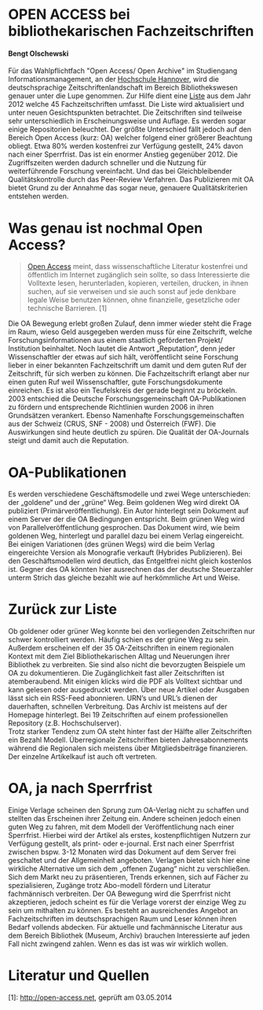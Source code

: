# OPEN ACCESS bei bibliothekarischen Fachzeitschriften #
#### Bengt Olschewski ####

Für das Wahlpflichtfach "Open Access/ Open Archive" im Studiengang Informationsmanagement, an der [Hochschule Hannover](http://www.hs-hannover.de), wird die deutschsprachige Zeitschriftenlandschaft im Bereich Bibliothekswesen genauer unter die Lupe genommen. Zur Hilfe dient eine [Liste](https://docs.google.com/spreadsheet/ccc?key=0Aro_DAmC_PbndFItMmpFUjVYUnljTk5FZHYzQW5yOWc#gid=0) aus dem Jahr 2012 welche 45 Fachzeitschriften umfasst. Die Liste wird aktualisiert und unter neuen Gesichtspunkten betrachtet. 
Die Zeitschriften sind teilweise sehr unterschiedlich in Erscheinungsweise und Auflage. Es werden sogar einige Repositorien beleuchtet. Der größte Unterschied fällt jedoch auf den Bereich Open Access (kurz: OA) welcher folgend einer größerer Beachtung obliegt. Etwa 80% werden kostenfrei zur Verfügung gestellt, 24% davon nach einer Sperrfrist. Das ist ein enormer Anstieg gegenüber 2012. Die Zugriffszeiten werden dadurch schneller und die Nutzung für weiterführende Forschung vereinfacht. Und das bei Gleichbleibender Qualitätskontrolle durch das Peer-Review Verfahren.  Das Publizieren mit OA bietet Grund zu der Annahme das sogar neue, genauere Qualitätskriterien entstehen werden. 

# Was genau ist nochmal Open Access?

>  [Open Access](http://open-access.net/de/allgemeines/was_bedeutet_open_access/) meint, dass wissenschaftliche Literatur kostenfrei und öffentlich im Internet zugänglich sein sollte, so dass Interessierte die Volltexte lesen, herunterladen, kopieren, verteilen, drucken, in ihnen suchen, auf sie verweisen und sie auch sonst auf jede denkbare legale Weise benutzen können, ohne finanzielle, gesetzliche oder technische Barrieren. [1]

Die OA Bewegung erlebt großen Zulauf, denn immer wieder steht die Frage im Raum, wieso Geld ausgegeben werden muss für eine Zeitschrift, welche Forschungsinformationen aus einem staatlich geförderten Projekt/ Institution beinhaltet. Noch lautet die Antwort „Reputation“, denn jeder Wissenschaftler der etwas auf sich hält, veröffentlicht seine Forschung lieber in einer bekannten Fachzeitschrift um damit und dem guten Ruf der Zeitschrift, für sich werben zu können. Die Fachzeitschrift erlangt aber nur einen guten Ruf weil Wissenschaftler, gute Forschungsdokumente einreichen. Es ist also ein Teufelskreis der gerade beginnt zu bröckeln.
2003 entschied die Deutsche Forschungsgemeinschaft OA-Publikationen zu fördern und entsprechende Richtlinien wurden 2006 in ihren Grundsätzen verankert. Ebenso Namenhafte Forschungsgemeinschaften aus der Schweiz (CRUS, SNF - 2008) und Österreich (FWF). Die Auswirkungen sind heute deutlich zu spüren. 
Die Qualität der OA-Journals steigt und damit auch die Reputation. 

# OA-Publikationen

Es werden verschiedene Geschäftsmodelle und zwei Wege unterschieden: der „goldene“ und der „grüne“ Weg. Beim goldenen Weg wird direkt OA publiziert (Primärveröffentlichung). Ein Autor hinterlegt sein Dokument auf einem Server der die OA Bedingungen entspricht. Beim grünen Weg wird von Parallelveröffentlichung gesprochen. Das Dokument wird, wie beim goldenen Weg, hinterlegt und parallel dazu bei einem Verlag eingereicht. Bei einigen Variationen (des grünen Wegs) wird die beim Verlag eingereichte Version als Monografie verkauft (Hybrides Publizieren).  Bei den Geschäftsmodellen wird deutlich, das Entgeltfrei nicht gleich kostenlos ist. Gegner des OA könnten hier ausrechnen das der deutsche Steuerzahler unterm Strich das gleiche bezahlt wie auf herkömmliche Art und Weise.  

# Zurück zur Liste

Ob goldener oder grüner Weg konnte bei den vorliegenden Zeitschriften nur schwer kontrolliert werden. Häufig schien es der grüne Weg zu sein. Außerdem erscheinen elf der 35 OA-Zeitschriften in einem regionalen Kontext mit dem Ziel Bibliothekarischen Alltag und Neuerungen ihrer Bibliothek zu verbreiten. Sie sind also nicht die bevorzugten Beispiele um OA zu dokumentieren. Die Zugänglichkeit fast aller Zeitschriften ist atemberaubend. Mit einigen klicks wird die PDF als Volltext sichtbar und kann gelesen oder ausgedruckt werden. Über neue Artikel oder Ausgaben lässt sich ein RSS-Feed abonnieren. URN’s und URL’s dienen der dauerhaften, schnellen Verbreitung. Das Archiv ist meistens auf der Homepage hinterlegt. Bei 19 Zeitschriften auf einem professionellen Repository (z.B. Hochschulserver).   
Trotz starker Tendenz zum OA steht hinter fast der Hälfte aller Zeitschriften ein Bezahl Modell. Überregionale Zeitschriften bieten Jahresabonnements während die Regionalen sich meistens über Mitgliedsbeiträge finanzieren. Der einzelne Artikelkauf ist auch oft vertreten. 

# OA, ja nach Sperrfrist

Einige Verlage scheinen den Sprung zum OA-Verlag nicht zu schaffen und stellten das Erscheinen ihrer Zeitung ein. Andere scheinen jedoch einen guten Weg zu fahren, mit dem Modell der Veröffentlichung nach einer Sperrfrist. Hierbei wird der Artikel als erstes, kostenpflichtigen Nutzern zur Verfügung gestellt, als print- oder e-journal. Erst nach einer Sperrfrist zwischen bspw. 3-12 Monaten wird das Dokument auf dem Server frei geschaltet und der Allgemeinheit angeboten. Verlagen bietet sich hier eine wirkliche Alternative um sich dem „offenen Zugang“ nicht zu verschließen. Sich dem Markt neu zu präsentieren, Trends erkennen, sich auf Fächer zu spezialisieren, Zugänge trotz Abo-modell fördern und Literatur fachmännisch verbreiten. Der OA Bewegung wird die Sperrfrist nicht akzeptieren, jedoch scheint es  für die Verlage vorerst der einzige Weg zu sein um mithalten zu können.
Es besteht an ausreichendes Angebot an Fachzeitschriften im deutschsprachigen Raum und Leser können ihren Bedarf vollends abdecken. Für aktuelle und fachmännische Literatur aus dem Bereich Bibliothek (Museum, Archiv) brauchen Interessierte auf jeden Fall nicht zwingend zahlen. Wenn es das ist was wir wirklich wollen.

# Literatur und Quellen

  [1]: http://open-access.net, geprüft am 03.05.2014
